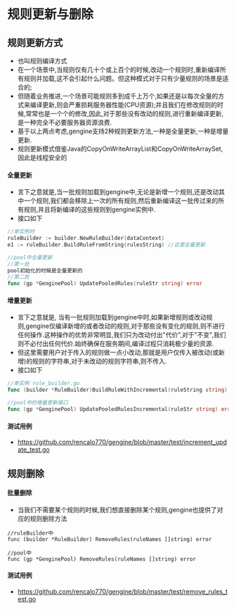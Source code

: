 # 规则更新与删除
## 规则更新方式

- 也叫规则编译方式
- 在一个场景中,当规则仅有几十个或上百个的时候,改动一个规则时,重新编译所有规则并加载,这不会引起什么问题。但这种模式对于只有少量规则的场景是适合的;
- 但随着业务推进,一个场景可能规则多到成千上万个,如果还是以每次全量的方式来编译更新,则会严重损耗服务器性能(CPU资源);并且我们在修改规则的时候,常常也是一个个的修改,因此,对于那些没有改动的规则,进行重新编译更新,是一种完全不必要服务器资源浪费.
- 基于以上两点考虑,gengine支持2种规则更新方法,一种是全量更新,一种是增量更新.
- 规则更新模式借鉴Java的CopyOnWriteArrayList和CopyOnWriteArraySet, 因此是线程安全的

#### 全量更新
- 言下之意就是,当一批规则加载到gengine中,无论是新增一个规则,还是改动其中一个规则,我们都会移除上一次的所有规则,然后重新编译这一批传过来的所有规则,并且将新编译的这些规则到gengine实例中.
- 接口如下

```go
//单实例时
ruleBuilder := builder.NewRuleBuilder(dataContext)
e1 := ruleBuilder.BuildRuleFromString(rulesString) //这里全量更新

//pool中全量更新
//第一处
pool初始化的时候是全量更新的
//第二处
func (gp *GenginePool) UpdatePooledRules(ruleStr string) error


```

#### 增量更新
- 言下之意就是, 当有一批规则加载到gengine中时,如果新增规则或改动规则,gengine仅编译新增的或者改动的规则,对于那些没有变化的规则,则不进行任何操作.这种操作的优势非常明显,我们只为改动付出"代价",对于"不变",我们则不必付出任何代价.始终确保在服务期间,编译过程只消耗极少量的资源.
- 但这里需要用户对于传入的规则做一点小改动,那就是用户仅传入被改动(或新增)的规则的字符串,对于未改动的规则字符串,则不传入.
- 接口如下

```go
//单实例 rule_builder.go
func (builder *RuleBuilder)BuildRuleWithIncremental(ruleString string) error

//pool中的增量更新接口
func (gp *GenginePool) UpdatePooledRulesIncremental(ruleStr string) error 

```

#### 测试用例
- https://github.com/rencalo770/gengine/blob/master/test/increment_update_test.go

## 规则删除

#### 批量删除
- 当我们不需要某个规则的时候,我们想直接删除某个规则,gengine也提供了对应的规则删除方法

```golang
//ruleBuilder中
func (builder *RuleBuilder) RemoveRules(ruleNames []string) error 

//pool中
func (gp *GenginePool) RemoveRules(ruleNames []string) error 

```
#### 测试用例
- https://github.com/rencalo770/gengine/blob/master/test/remove_rules_test.go



